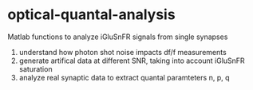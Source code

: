# optical-quantal-analysis
Matlab functions to analyze iGluSnFR signals from single synapses
1) understand how photon shot noise impacts df/f measurements
2) generate artifical data at different SNR, taking into account iGluSnFR saturation
3) analyze real synaptic data to extract quantal paramteters n, p, q
